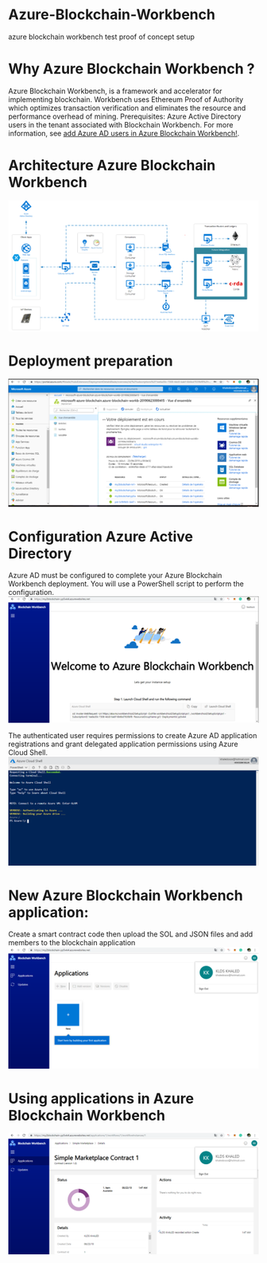 # Azure-Blockchain-Workbench
azure blockchain workbench test proof of concept setup
# Why  Azure Blockchain Workbench ?
Azure Blockchain Workbench, is a framework and accelerator for implementing blockchain. Workbench uses Ethereum Proof of Authority which optimizes transaction verification and eliminates the resource and performance overhead of mining.
Prerequisites:
Azure Active Directory users in the tenant associated with Blockchain Workbench. For more information, see [add Azure AD users in Azure Blockchain Workbench!](https://docs.microsoft.com/en-us/azure/blockchain/workbench/manage-users#add-azure-ad-users).

# Architecture Azure Blockchain Workbench
![Screenshot](Archi.PNG)
# Deployment preparation
![Screenshot](DeploymentProg.PNG)

# Configuration Azure Active Directory 
Azure AD must be configured to complete your Azure Blockchain Workbench deployment. You will use a PowerShell script to perform the configuration.
![Screenshot](ADConfig.PNG)

The authenticated user requires permissions to create Azure AD application registrations and grant delegated application permissions
using Azure Cloud Shell.
![Screenshot](AzureCloudShell.PNG)
# New Azure Blockchain Workbench application:
Create a smart contract code then upload the SOL and JSON files and add members to the blockchain application
![Screenshot](NewAppp.PNG)
# Using applications in Azure Blockchain Workbench
![Screenshot](newAPPs.PNG)
